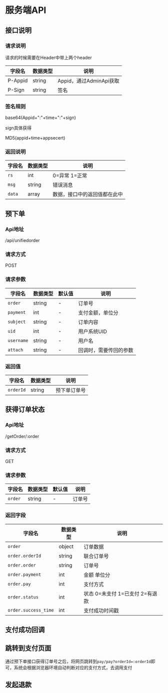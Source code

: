 # 服务端API
## 接口说明
### 请求说明
 请求的时候需要在Header中带上两个header

| 字段名 | 数据类型 | 说明 |
| ----- | ------- | --- |
|P-Appid|string| Appid，通过AdminApi获取|
|P-Sign|string|签名|

### 签名规则
base64(Appid+":"+time+":"+sign)

sign具体获得

MD5(appid+time+appsecert)

### 返回说明
| 字段名 | 数据类型 | 说明 |
| ----- | ------- | --- |
| `rs`|int | 0=异常 1=正常|
| `msg`|string|错误消息|
|`data`| array| 数据，接口中的返回值都在此中|

## 预下单
### Api地址
/api/unifiedorder

### 请求方式
POST

### 请求参数
| 字段名 | 数据类型 | 默认值 | 说明 |
| ----- | ------- | ----- | --- |
| `order` | string | - | 订单号 |
| `payment` | int | - | 支付金额，单位分 |
| `subject` | string| - | 订单内容|
|`uid` | int | - |用户系统UID|
| `username` | string | - | 用户名|
| `attach` | string | - | 回调时，需要传回的参数|

### 返回值
| 字段名 | 数据类型 | 说明 |
| ----- | ------- | --- |
| `orderId`|string | 预下单订单号|

## 获得订单状态
### Api地址
/getOrder/:order

### 请求方式
GET

### 请求参数
| 字段名 | 数据类型 | 默认值 | 说明 |
| ----- | ------- | ----- | --- |
| `order` | string | - | 订单号| 

### 返回字段
| 字段名 | 数据类型 | 说明|
| ----- | ------- | --- |
|`order` | object|订单数据|
|`order.orderId`|string|联合订单号|
|`order.order`|string|订单号|
|`order.payment`| int|金额 单位分|
|`order.pay`|int|支付方式|
|`order.status`|int|状态 0=未支付 1=已支付 2=有退款|
|`order.success_time`|int|支付成功时间戳|

## 支付成功回调


## 跳转到支付页面
通过预下单接口获得订单号之后，将网页跳转到``pay/pay?orderId=:orderId``即可，系统会根据浏览器环境自动判断对应的支付方式，去调用支付

## 发起退款